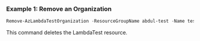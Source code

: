 ### Example 1: Remove an Organization
```powershell
Remove-AzLambdaTestOrganization -ResourceGroupName abdul-test -Name test-instance-cli-1
```

This command deletes the LambdaTest resource.

